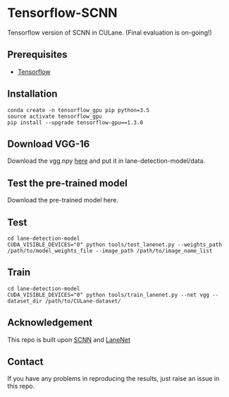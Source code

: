 # Tensorflow-SCNN
Tensorflow version of SCNN in CULane. (Final evaluation is on-going!)

## Prerequisites
- [Tensorflow](https://www.tensorflow.org/)

## Installation
    conda create -n tensorflow_gpu pip python=3.5
    source activate tensorflow_gpu
    pip install --upgrade tensorflow-gpu==1.3.0

## Download VGG-16
Download the vgg.npy [here](https://github.com/machrisaa/tensorflow-vgg) and put it in lane-detection-model/data.

## Test the pre-trained model
Download the pre-trained model here.

## Test
    cd lane-detection-model
    CUDA_VISIBLE_DEVICES="0" python tools/test_lanenet.py --weights_path /path/to/model_weights_file --image_path /path/to/image_name_list

## Train
    cd lane-detection-model
    CUDA_VISIBLE_DEVICES="0" python tools/train_lanenet.py --net vgg --dataset_dir /path/to/CULane-dataset/


## Acknowledgement
This repo is built upon [SCNN](https://github.com/XingangPan/SCNN) and [LaneNet](https://github.com/MaybeShewill-CV/lanenet-lane-detection)

## Contact
If you have any problems in reproducing the results, just raise an issue in this repo.
